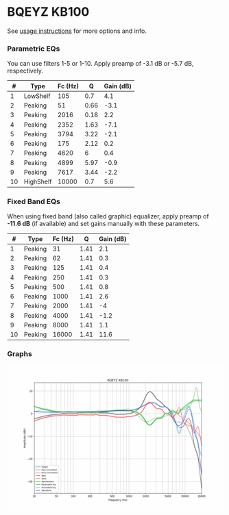 # BQEYZ KB100
See [usage instructions](https://github.com/jaakkopasanen/AutoEq#usage) for more options and info.

### Parametric EQs
You can use filters 1-5 or 1-10. Apply preamp of -3.1 dB or -5.7 dB, respectively.

|   # | Type      |   Fc (Hz) |    Q |   Gain (dB) |
|-----|-----------|-----------|------|-------------|
|   1 | LowShelf  |       105 | 0.7  |         4.1 |
|   2 | Peaking   |        51 | 0.66 |        -3.1 |
|   3 | Peaking   |      2016 | 0.18 |         2.2 |
|   4 | Peaking   |      2352 | 1.63 |        -7.1 |
|   5 | Peaking   |      3794 | 3.22 |        -2.1 |
|   6 | Peaking   |       175 | 2.12 |         0.2 |
|   7 | Peaking   |      4620 | 6    |         0.4 |
|   8 | Peaking   |      4899 | 5.97 |        -0.9 |
|   9 | Peaking   |      7617 | 3.44 |        -2.2 |
|  10 | HighShelf |     10000 | 0.7  |         5.6 |

### Fixed Band EQs
When using fixed band (also called graphic) equalizer, apply preamp of **-11.6 dB** (if available) and set gains manually with these parameters.

|   # | Type    |   Fc (Hz) |    Q |   Gain (dB) |
|-----|---------|-----------|------|-------------|
|   1 | Peaking |        31 | 1.41 |         2.1 |
|   2 | Peaking |        62 | 1.41 |         0.3 |
|   3 | Peaking |       125 | 1.41 |         0.4 |
|   4 | Peaking |       250 | 1.41 |         0.3 |
|   5 | Peaking |       500 | 1.41 |         0.8 |
|   6 | Peaking |      1000 | 1.41 |         2.6 |
|   7 | Peaking |      2000 | 1.41 |        -4   |
|   8 | Peaking |      4000 | 1.41 |        -1.2 |
|   9 | Peaking |      8000 | 1.41 |         1.1 |
|  10 | Peaking |     16000 | 1.41 |        11.6 |

### Graphs
![](./BQEYZ%20KB100.png)
